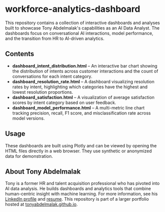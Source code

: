 # workforce-analytics-dashboard
This repository contains a collection of interactive dashboards and analyses built to showcase Tony Abdelmalak's capabilities as an AI Data Analyst. The dashboards focus on conversational AI interactions, model performance, and the transition from HR to AI-driven analytics.

## Contents

- **dashboard_intent_distribution.html** – An interactive bar chart showing the distribution of intents across customer interactions and the count of conversations for each intent category.
- **dashboard_resolution_rate.html** – A dashboard visualizing resolution rates by intent, highlighting which categories have the highest and lowest resolution proportions.
- **dashboard_satisfaction.html** – A visualization of average satisfaction scores by intent category based on user feedback.
- **dashboard_model_performance.html** – A multi-metric line chart tracking precision, recall, F1 score, and misclassification rate across model versions.

## Usage

These dashboards are built using Plotly and can be viewed by opening the HTML files directly in a web browser. They use synthetic or anonymized data for demonstration.

## About Tony Abdelmalak

Tony is a former HR and talent acquisition professional who has pivoted into AI data analysis. He builds dashboards and analytics tools that combine human-centric insight with machine learning. For more information, see his [LinkedIn profile](https://www.linkedin.com/in/tonyabdelmalak) and [resume](files/resume). This repository is part of a larger portfolio hosted at [tonyabdelmalak.github.io](https://tonyabdelmalak.github.io).
